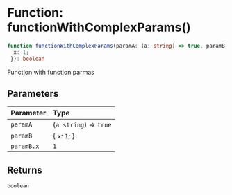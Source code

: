 # Function: functionWithComplexParams()

```ts
function functionWithComplexParams(paramA: (a: string) => true, paramB: {
  x: 1;
 }): boolean
```

Function with function parmas

## Parameters

| Parameter | Type |
| :------ | :------ |
| `paramA` | (`a`: `string`) => `true` |
| `paramB` | \{ `x`: `1`; \} |
| `paramB.x` | `1` |

## Returns

`boolean`
